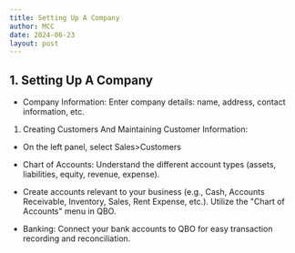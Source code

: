 ```yaml
---
title: Setting Up A Company
author: MCC
date: 2024-06-23
layout: post
---
```



## 1. Setting Up A Company

- Company Information: Enter company details: name, address, contact information, etc.

1. Creating Customers And Maintaining Customer Information:

- On the left panel, select Sales>Customers


- Chart of Accounts: Understand the different account types (assets, liabilities, equity, revenue, expense).

- Create accounts relevant to your business (e.g., Cash, Accounts Receivable, Inventory, Sales, Rent Expense, etc.). Utilize the "Chart of Accounts" menu in QBO.

- Banking: Connect your bank accounts to QBO for easy transaction recording and reconciliation.

